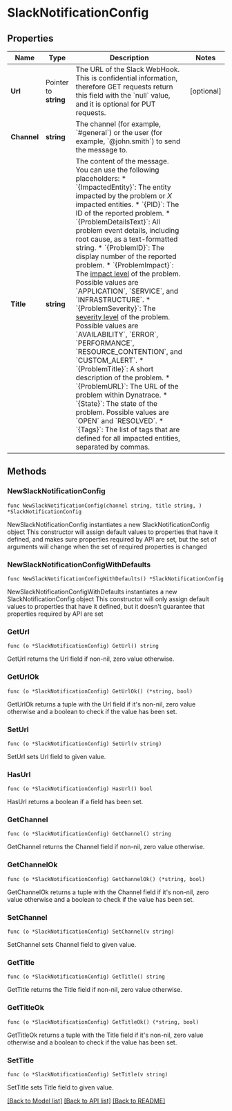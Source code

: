 # SlackNotificationConfig

## Properties

Name | Type | Description | Notes
------------ | ------------- | ------------- | -------------
**Url** | Pointer to **string** | The URL of the Slack WebHook.   This is confidential information, therefore GET requests return this field with the &#x60;null&#x60; value, and it is optional for PUT requests. | [optional] 
**Channel** | **string** | The channel (for example, &#x60;#general&#x60;) or the user (for example, &#x60;@john.smith&#x60;) to send the message to. | 
**Title** | **string** | The content of the message.   You can use the following placeholders:  * &#x60;{ImpactedEntity}&#x60;: The entity impacted by the problem or *X* impacted entities.  * &#x60;{PID}&#x60;: The ID of the reported problem.  * &#x60;{ProblemDetailsText}&#x60;: All problem event details, including root cause, as a text-formatted string.  * &#x60;{ProblemID}&#x60;: The display number of the reported problem.  * &#x60;{ProblemImpact}&#x60;: The [impact level](https://www.dynatrace.com/support/help/shortlink/impact-analysis) of the problem. Possible values are &#x60;APPLICATION&#x60;, &#x60;SERVICE&#x60;, and &#x60;INFRASTRUCTURE&#x60;.  * &#x60;{ProblemSeverity}&#x60;: The [severity level](https://www.dynatrace.com/support/help/shortlink/event-types) of the problem. Possible values are &#x60;AVAILABILITY&#x60;, &#x60;ERROR&#x60;, &#x60;PERFORMANCE&#x60;, &#x60;RESOURCE_CONTENTION&#x60;, and &#x60;CUSTOM_ALERT&#x60;.  * &#x60;{ProblemTitle}&#x60;: A short description of the problem.  * &#x60;{ProblemURL}&#x60;: The URL of the problem within Dynatrace.  * &#x60;{State}&#x60;: The state of the problem. Possible values are &#x60;OPEN&#x60; and &#x60;RESOLVED&#x60;.  * &#x60;{Tags}&#x60;: The list of tags that are defined for all impacted entities, separated by commas.   | 

## Methods

### NewSlackNotificationConfig

`func NewSlackNotificationConfig(channel string, title string, ) *SlackNotificationConfig`

NewSlackNotificationConfig instantiates a new SlackNotificationConfig object
This constructor will assign default values to properties that have it defined,
and makes sure properties required by API are set, but the set of arguments
will change when the set of required properties is changed

### NewSlackNotificationConfigWithDefaults

`func NewSlackNotificationConfigWithDefaults() *SlackNotificationConfig`

NewSlackNotificationConfigWithDefaults instantiates a new SlackNotificationConfig object
This constructor will only assign default values to properties that have it defined,
but it doesn't guarantee that properties required by API are set

### GetUrl

`func (o *SlackNotificationConfig) GetUrl() string`

GetUrl returns the Url field if non-nil, zero value otherwise.

### GetUrlOk

`func (o *SlackNotificationConfig) GetUrlOk() (*string, bool)`

GetUrlOk returns a tuple with the Url field if it's non-nil, zero value otherwise
and a boolean to check if the value has been set.

### SetUrl

`func (o *SlackNotificationConfig) SetUrl(v string)`

SetUrl sets Url field to given value.

### HasUrl

`func (o *SlackNotificationConfig) HasUrl() bool`

HasUrl returns a boolean if a field has been set.

### GetChannel

`func (o *SlackNotificationConfig) GetChannel() string`

GetChannel returns the Channel field if non-nil, zero value otherwise.

### GetChannelOk

`func (o *SlackNotificationConfig) GetChannelOk() (*string, bool)`

GetChannelOk returns a tuple with the Channel field if it's non-nil, zero value otherwise
and a boolean to check if the value has been set.

### SetChannel

`func (o *SlackNotificationConfig) SetChannel(v string)`

SetChannel sets Channel field to given value.


### GetTitle

`func (o *SlackNotificationConfig) GetTitle() string`

GetTitle returns the Title field if non-nil, zero value otherwise.

### GetTitleOk

`func (o *SlackNotificationConfig) GetTitleOk() (*string, bool)`

GetTitleOk returns a tuple with the Title field if it's non-nil, zero value otherwise
and a boolean to check if the value has been set.

### SetTitle

`func (o *SlackNotificationConfig) SetTitle(v string)`

SetTitle sets Title field to given value.



[[Back to Model list]](../README.md#documentation-for-models) [[Back to API list]](../README.md#documentation-for-api-endpoints) [[Back to README]](../README.md)


